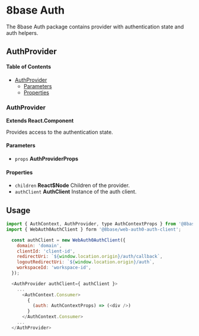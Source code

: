 # 8base Auth

The 8base Auth package contains provider with authentication state and auth helpers.

## AuthProvider

<!-- Generated by documentation.js. Update this documentation by updating the source code. -->

#### Table of Contents

-   [AuthProvider](#authprovider)
    -   [Parameters](#parameters)
    -   [Properties](#properties)

### AuthProvider

**Extends React.Component**

Provides access to the authentication state.

#### Parameters

-   `props` **AuthProviderProps** 

#### Properties

-   `children` **React$Node** Children of the provider.
-   `authClient` **AuthClient** Instance of the auth client.

## Usage

```js
import { AuthContext, AuthProvider, type AuthContextProps } from '@8base/auth';
import { WebAuth0AuthClient } form '@8base/web-auth0-auth-client';

  const authClient = new WebAuth0AuthClient({
    domain: 'domain',
    clientId: 'client-id',
    redirectUri: `${window.location.origin}/auth/callback`,
    logoutRedirectUri: `${window.location.origin}/auth`,
    workspaceId: 'workspace-id',
  });

  <AuthProvider authClient={ authClient }>
    ...
      <AuthContext.Consumer>
        {
          (auth: AuthContextProps) => (<div />)
        }
      </AuthContext.Consumer>
    ...  
  </AuthProvider>
```
